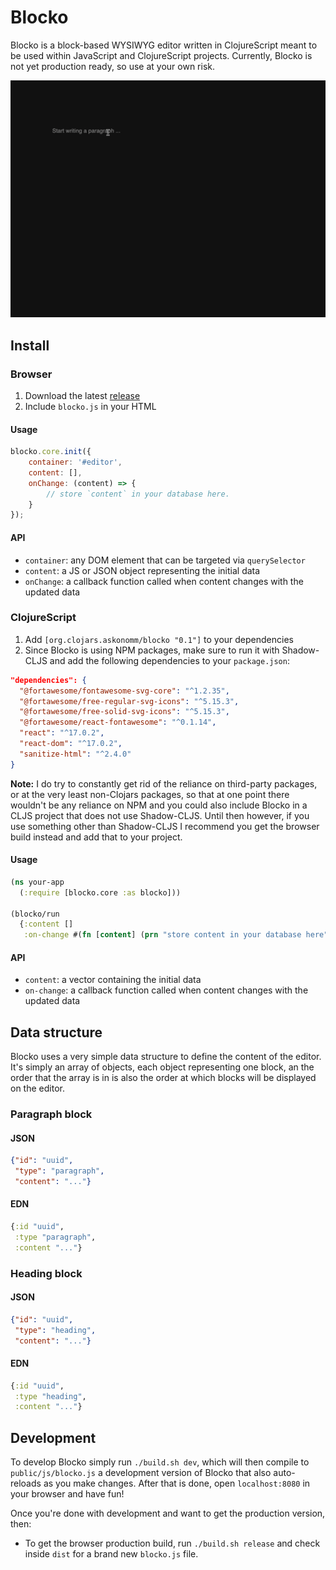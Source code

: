 # Blocko

Blocko is a block-based WYSIWYG editor written in ClojureScript meant to be used within JavaScript and ClojureScript projects. Currently, Blocko is not yet production ready, so use at your own risk.

![Animated gif of Blocko in action](https://github.com/askonomm/blocko/blob/master/demo.gif?raw=true)

## Install

### Browser

1. Download the latest [release](https://github.com/askonomm/blocko/releases)
2. Include `blocko.js` in your HTML

#### Usage

```javascript
blocko.core.init({
    container: '#editor',
    content: [],
    onChange: (content) => {
        // store `content` in your database here.
    }
});
```

#### API

- `container`: any DOM element that can be targeted via `querySelector`
- `content`: a JS or JSON object representing the initial data
- `onChange`: a callback function called when content changes with the updated data

### ClojureScript

1. Add `[org.clojars.askonomm/blocko "0.1"]` to your dependencies
2. Since Blocko is using NPM packages, make sure to run it with Shadow-CLJS and add the following dependencies to your `package.json`:

```json
"dependencies": {
  "@fortawesome/fontawesome-svg-core": "^1.2.35",
  "@fortawesome/free-regular-svg-icons": "^5.15.3",
  "@fortawesome/free-solid-svg-icons": "^5.15.3",
  "@fortawesome/react-fontawesome": "^0.1.14",
  "react": "^17.0.2",
  "react-dom": "^17.0.2",
  "sanitize-html": "^2.4.0"
}
```

**Note:** I do try to constantly get rid of the reliance on third-party packages, or at the very least non-Clojars packages, so that at one point there wouldn't be any reliance on NPM and you could also include Blocko in a CLJS project that does not use Shadow-CLJS. Until then however, if you use something other than Shadow-CLJS I recommend you get the browser build instead and add that to your project.

#### Usage

```clojure
(ns your-app
  (:require [blocko.core :as blocko]))

(blocko/run 
  {:content []
   :on-change #(fn [content] (prn "store content in your database here"))})
```

#### API

- `content`: a vector containing the initial data
- `on-change`: a callback function called when content changes with the updated data

## Data structure

Blocko uses a very simple data structure to define the content of the editor. It's simply an array of objects, each object representing one block, an the order that the array is in is also the order at which blocks will be displayed on the editor.

### Paragraph block

#### JSON

```json
{"id": "uuid",
 "type": "paragraph",
 "content": "..."}
```

#### EDN

```clojure
{:id "uuid",
 :type "paragraph",
 :content "..."}
```

### Heading block

#### JSON

```json
{"id": "uuid",
 "type": "heading",
 "content": "..."}
```

#### EDN

```clojure
{:id "uuid",
 :type "heading",
 :content "..."}
```

## Development

To develop Blocko simply run `./build.sh dev`, which will then compile to `public/js/blocko.js` a development version of Blocko that also auto-reloads as you make changes. After that is done, open `localhost:8080` in your browser and have fun!

Once you're done with development and want to get the production version, then:
- To get the browser production build, run `./build.sh release` and check inside `dist` for a brand new `blocko.js` file.
 